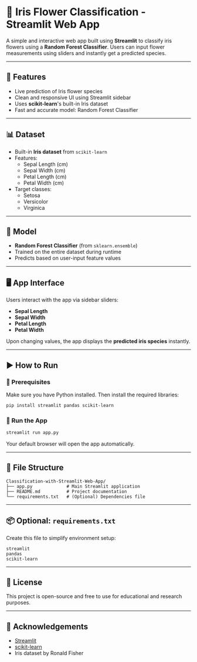 # 🌸 Iris Flower Classification - Streamlit Web App

A simple and interactive web app built using **Streamlit** to classify iris flowers using a **Random Forest Classifier**. Users can input flower measurements using sliders and instantly get a predicted species.

---

## 🚀 Features

- Live prediction of Iris flower species
- Clean and responsive UI using Streamlit sidebar
- Uses **scikit-learn**'s built-in Iris dataset
- Fast and accurate model: Random Forest Classifier

---

## 📊 Dataset

- Built-in **Iris dataset** from `scikit-learn`
- Features:
  - Sepal Length (cm)
  - Sepal Width (cm)
  - Petal Length (cm)
  - Petal Width (cm)
- Target classes:
  - Setosa
  - Versicolor
  - Virginica

---

## 🧠 Model

- **Random Forest Classifier** (from `sklearn.ensemble`)
- Trained on the entire dataset during runtime
- Predicts based on user-input feature values

---

## 🖥️ App Interface

Users interact with the app via sidebar sliders:

- **Sepal Length**
- **Sepal Width**
- **Petal Length**
- **Petal Width**

Upon changing values, the app displays the **predicted iris species** instantly.

---

## ▶️ How to Run

### 🔧 Prerequisites

Make sure you have Python installed. Then install the required libraries:

```bash
pip install streamlit pandas scikit-learn
```

### 🏃 Run the App

```bash
streamlit run app.py
```

Your default browser will open the app automatically.

---

## 📁 File Structure

```
Classification-with-Streamlit-Web-App/
├── app.py             # Main Streamlit application
├── README.md          # Project documentation
└── requirements.txt   # (Optional) Dependencies file
```

---

## 📦 Optional: `requirements.txt`

Create this file to simplify environment setup:

```
streamlit
pandas
scikit-learn
```

---

## 📄 License

This project is open-source and free to use for educational and research purposes.

---

## 🙌 Acknowledgements

- [Streamlit](https://streamlit.io/)
- [scikit-learn](https://scikit-learn.org/)
- Iris dataset by Ronald Fisher
